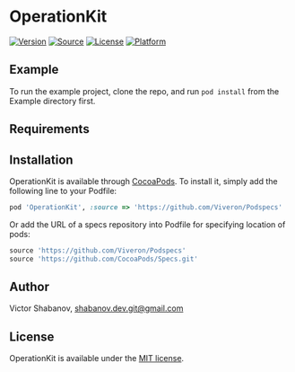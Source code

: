 # OperationKit

[![Version](https://img.shields.io/github/tag/Viveron/OperationKit.svg?label=pod&logoColor=orange)](#)
[![Source](https://img.shields.io/badge/source-private-red.svg)](https://github.com/Viveron/Podspecs)
[![License](https://img.shields.io/github/license/Viveron/OperationKit.svg?colorB=424242)](https://github.com/Viveron/OperationKit/blob/master/LICENSE)
[![Platform](https://img.shields.io/badge/platform-ios-lightgrey.svg)](#)

## Example

To run the example project, clone the repo, and run `pod install` from the Example directory first.

## Requirements

## Installation

OperationKit is available through [CocoaPods](https://cocoapods.org). To install
it, simply add the following line to your Podfile:

```ruby
pod 'OperationKit', :source => 'https://github.com/Viveron/Podspecs'
```
Or add the URL of a specs repository into Podfile for specifying location of pods:

```ruby
source 'https://github.com/Viveron/Podspecs'
source 'https://github.com/CocoaPods/Specs.git'
```

## Author

Victor Shabanov, shabanov.dev.git@gmail.com

## License

OperationKit is available under the [MIT license](https://github.com/Viveron/OperationKit/blob/master/LICENSE).
